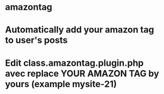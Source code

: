 # amazontag
# Automatically add your amazon tag to user's posts
# Edit class.amazontag.plugin.php avec replace YOUR AMAZON TAG by yours (example mysite-21)
